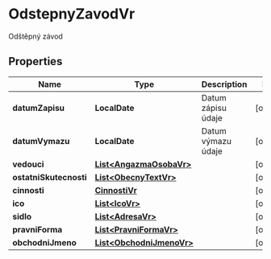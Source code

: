 

# OdstepnyZavodVr

Odštěpný závod

## Properties

| Name | Type | Description | Notes |
|------------ | ------------- | ------------- | -------------|
|**datumZapisu** | **LocalDate** | Datum zápisu údaje |  [optional] |
|**datumVymazu** | **LocalDate** | Datum výmazu údaje |  [optional] |
|**vedouci** | [**List&lt;AngazmaOsobaVr&gt;**](AngazmaOsobaVr.md) |  |  [optional] |
|**ostatniSkutecnosti** | [**List&lt;ObecnyTextVr&gt;**](ObecnyTextVr.md) |  |  [optional] |
|**cinnosti** | [**CinnostiVr**](CinnostiVr.md) |  |  [optional] |
|**ico** | [**List&lt;IcoVr&gt;**](IcoVr.md) |  |  [optional] |
|**sidlo** | [**List&lt;AdresaVr&gt;**](AdresaVr.md) |  |  [optional] |
|**pravniForma** | [**List&lt;PravniFormaVr&gt;**](PravniFormaVr.md) |  |  [optional] |
|**obchodniJmeno** | [**List&lt;ObchodniJmenoVr&gt;**](ObchodniJmenoVr.md) |  |  [optional] |



